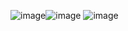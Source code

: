![image](https://github.com/Kelniter/MakanGratis/assets/169385935/e243e947-d9e6-49c3-bcfb-e791c5e70270)![image](https://github.com/Kelniter/MakanGratis/assets/169385935/bec2e588-2acc-4375-8165-2e47667ed8a5)
![image](https://github.com/Kelniter/MakanGratis/assets/169385935/dec5f048-7ed6-41ec-b2ca-885dd497c6d4)
